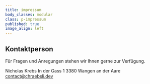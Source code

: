 ```yaml
---
title: impressum
body_classes: modular
class: p-impressum
published: true
image_align: left
---
```


## Kontaktperson

Für Fragen und Anregungen stehen wir Ihnen gerne zur Verfügung. 

Nicholas Krebs
In der Gass 1
3380 Wangen an der Aare
[contact@chraebsli.dev](mailto:contact@chraebsli.dev)
